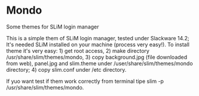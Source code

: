 # Mondo
Some themes for SLiM login manager

This is a simple them of SLiM login manager, tested under Slackware 14.2; It's needed SLiM installed on your machine (process very easy!).
To install theme it's very easy: 1) get root access, 2) make directory /usr/share/slim/themes/mondo, 3) copy background.jpg (file downloaded from web), panel.jpg and slim.theme  under /user/share/slim/themes/mondo directory; 4) copy slim.conf under /etc  directory.

If yuo want test if them work correctly from terminal tipe slim -p /usr/share/slim/themes/mondo.

